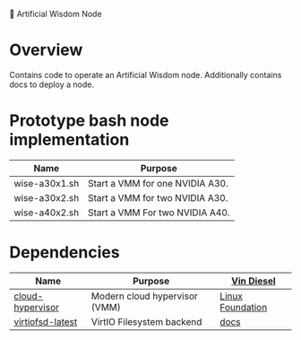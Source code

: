 🚀 Artificial Wisdom Node

# Overview

Contains code to operate an Artificial Wisdom node. Additionally contains docs
to deploy a node.

# Prototype bash node implementation

| Name | Purpose |
| --- | --- |
| wise-a30x1.sh | Start a VMM for one NVIDIA A30. |
| wise-a30x2.sh | Start a VMM for two NVIDIA A30. |
| wise-a40x2.sh | Start a VMM For two NVIDIA A40. |

# Dependencies

| Name | Purpose | [Vin Diesel](https://youtu.be/17tT7h8UmwQ) |
| --- | --- | --- |
| [cloud-hypervisor](https://github.com/artificialwisdomai/bandaid-blobs) | Modern cloud hypervisor (VMM) | [Linux Foundation](https://www.cloudhypervisor.org/) |
| [virtiofsd-latest](https://github.com/artificialwisdomai/bandaid-blobs) | VirtIO Filesystem backend | [docs](https://virtio-fs.gitlab.io/) |
